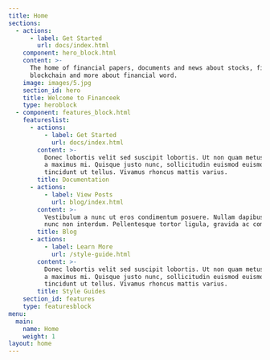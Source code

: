 ```yaml
---
title: Home
sections:
  - actions:
      - label: Get Started
        url: docs/index.html
    component: hero_block.html
    content: >-
      The home of financial papers, documents and news about stocks, fintech,
      blockchain and more about financial word.
    image: images/5.jpg
    section_id: hero
    title: Welcome to Financeek
    type: heroblock
  - component: features_block.html
    featureslist:
      - actions:
          - label: Get Started
            url: docs/index.html
        content: >-
          Donec lobortis velit sed suscipit lobortis. Ut non quam metus. Nullam
          a maximus mi. Quisque justo nunc, sollicitudin euismod euismod at,
          tincidunt ut tellus. Vivamus rhoncus mattis varius.
        title: Documentation
      - actions:
          - label: View Posts
            url: blog/index.html
        content: >-
          Vestibulum a nunc ut eros condimentum posuere. Nullam dapibus quis
          nunc non interdum. Pellentesque tortor ligula, gravida ac commodo eu.
        title: Blog
      - actions:
          - label: Learn More
            url: /style-guide.html
        content: >-
          Donec lobortis velit sed suscipit lobortis. Ut non quam metus. Nullam
          a maximus mi. Quisque justo nunc, sollicitudin euismod euismod at,
          tincidunt ut tellus. Vivamus rhoncus mattis varius.
        title: Style Guides
    section_id: features
    type: featuresblock
menu:
  main:
    name: Home
    weight: 1
layout: home
---
```


